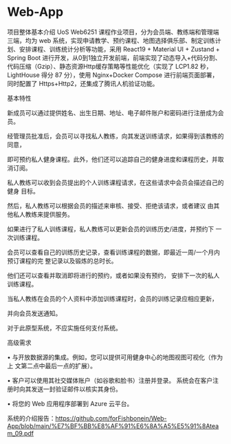 # Web-App
项目整体基本介绍
UoS Web6251 课程作业项目，分为会员端、教练端和管理端三端，均为 web 系统，实现申请教学、预约课程、地图选择俱乐部、制定训练计划、安排课程、训练统计分析等功能，采用 React19 + Material UI + Zustand + Spring Boot 进行开发，从0到1独立开发前端，前端实现了动态导入+代码分割、代码压缩（Gzip）、静态资源Http缓存策略等性能优化（实现了 LCP1.82 秒，LightHouse 得分 87 分），使用 Nginx+Docker Compose 进行前端页面部署，同时配置了 Https+Http2，还集成了腾讯人机验证功能。

基本特性

新成员可以通过提供姓名、出生日期、地址、电子邮件账户和密码进行注册成为会员。

经管理员批准后，会员可以寻找私人教练，向其发送训练请求，如果得到该教练的同意，

即可预约私人健身课程。此外，他们还可以追踪自己的健身进度和课程历史，并取消订阅。 

私人教练可以收到会员提出的个人训练课程请求，在这些请求中会员会描述自己的健身 目标。

然后，私人教练可以根据会员的描述来审核、接受、拒绝该请求，或者建议 由其他私人教练来提供服务。 

如果进行了私人训练课程，私人教练可以更新会员的训练历史/进度，并预约下 一次训练课程。

会员可以查看自己的训练历史记录，查看训练课程的数据，即最近一周/一个月内预订课程的完 整记录以及锻炼的总时长。

他们还可以查看并取消即将进行的预约，或者如果没有预约， 安排下一次的私人训练课程。

当私人教练在会员的个人资料中添加训练课程时，会员的训练记录应相应更新，

并向会员发送通知。

对于此原型系统，不应实施任何支付系统。

高级需求

• 与开放数据源的集成。例如，您可以提供可用健身中心的地图视图可视化（作为上 文第二点中最后一点的扩展）。

• 客户可以使用其社交媒体账户（如谷歌和脸书）注册并登录。 系统会在客户注册时向其发送一封验证邮件以核实其身份。

• 将您的 Web 应用程序部署到 Azure 云平台。

系统的介绍报告：https://github.com/forFishbonein/Web-App/blob/main/%E7%BF%BB%E8%AF%91%E6%8A%A5%E5%91%8Ateam_09.pdf
